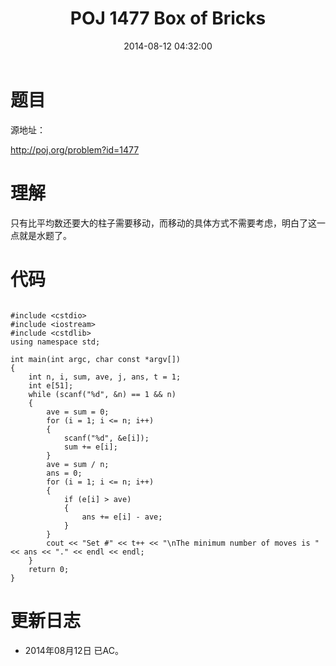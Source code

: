 ﻿---
title: POJ 1477 Box of Bricks
date: 2014-08-12 04:32:00
tags: [ACM, POJ, C, 模拟]
categories: Exercise
toc: true
---
# 题目
源地址：

http://poj.org/problem?id=1477

# 理解
只有比平均数还要大的柱子需要移动，而移动的具体方式不需要考虑，明白了这一点就是水题了。

<!-- more -->
# 代码

```

#include <cstdio>
#include <iostream>
#include <cstdlib>
using namespace std;

int main(int argc, char const *argv[])
{
    int n, i, sum, ave, j, ans, t = 1;
    int e[51];
    while (scanf("%d", &n) == 1 && n)
    {
        ave = sum = 0;
        for (i = 1; i <= n; i++)
        {
            scanf("%d", &e[i]);
            sum += e[i];
        }
        ave = sum / n;
        ans = 0;
        for (i = 1; i <= n; i++)
        {
            if (e[i] > ave)
            {
                ans += e[i] - ave;
            }
        }
        cout << "Set #" << t++ << "\nThe minimum number of moves is " << ans << "." << endl << endl;
    }
    return 0;
}

```

# 更新日志
- 2014年08月12日 已AC。